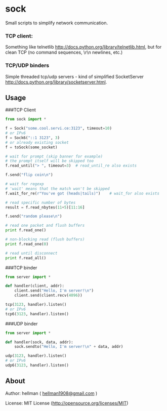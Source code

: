 sock
====================

Small scripts to simplify network communication.

### TCP client:
Something like telnetlib http://docs.python.org/library/telnetlib.html, but for clean TCP (no command sequences, \r\n newlines, etc.)

### TCP/UDP binders
Simple threaded tcp/udp servers - kind of simplified SocketServer http://docs.python.org/library/socketserver.html.

Usage
---------------------

###TCP Client

```python
from sock import *

f = Sock("some.cool.servi.ce:3123", timeout=10)
# or IPv6
f = Sock6("::1 3123", 3)
# or already existing socket
f = toSock(some_socket)

# wait for prompt (skip banner for example)
# the prompt itself will be skipped too
f.read_until("> ", timeout=3)  # read_until_re also exists

f.send("flip coin\n")

# wait for regexp
# 'wait' means that the match won't be skipped
f.wait_for_re(r"You've got (heads|tails)")    # wait_for also exists

# read specific number of bytes
result = f.read_nbytes(11+5)[11:16]

f.send("random please\n")

# read one packet and flush buffers
print f.read_one()

# non-blocking read (flush buffers)
print f.read_one(0)

# read until disconnect
print f.read_all()
```

###TCP binder

```python
from server import *

def handler(client, addr):
	client.send("Hello, I'm server!\n")
	client.send(client.recv(4096))

tcp(3123, handler).listen()
# or IPv6
tcp6(3123, handler).listen()
```

###UDP binder

```python
from server import *

def handler(sock, data, addr):
	sock.sendto("Hello, I'm server!\n" + data, addr)

udp(3123, handler).listen()
# or IPv6
udp6(3123, handler).listen()
```

About
---------------------

Author: hellman ( hellman1908@gmail.com )

License: MIT License (http://opensource.org/licenses/MIT)
